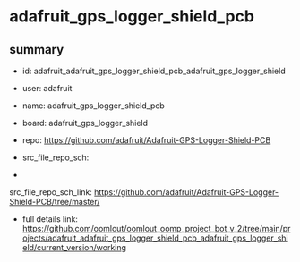 # adafruit_gps_logger_shield_pcb
 
## summary 
* id: adafruit_adafruit_gps_logger_shield_pcb_adafruit_gps_logger_shield
* user: adafruit
* name: adafruit_gps_logger_shield_pcb
* board: adafruit_gps_logger_shield
* repo: https://github.com/adafruit/Adafruit-GPS-Logger-Shield-PCB



* src_file_repo_sch: 
*
 src_file_repo_sch_link: https://github.com/adafruit/Adafruit-GPS-Logger-Shield-PCB/tree/master/
* full details link: https://github.com/oomlout/oomlout_oomp_project_bot_v_2/tree/main/projects/adafruit_adafruit_gps_logger_shield_pcb_adafruit_gps_logger_shield/current_version/working  






